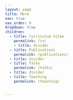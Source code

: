 ```yaml
---
layout: page
title: More
nav: true
nav_order: 6
dropdown: true
children:
  - title: Curriculum Vitae
    permalink: /cv/
    - title: divider
  - title: Publications
    permalink: /publications/
  - title: divider
  - title: Talks
    permalink: /talks/
  - title: divider
  - title: Teaching
    permalink: /teaching/


---
```

